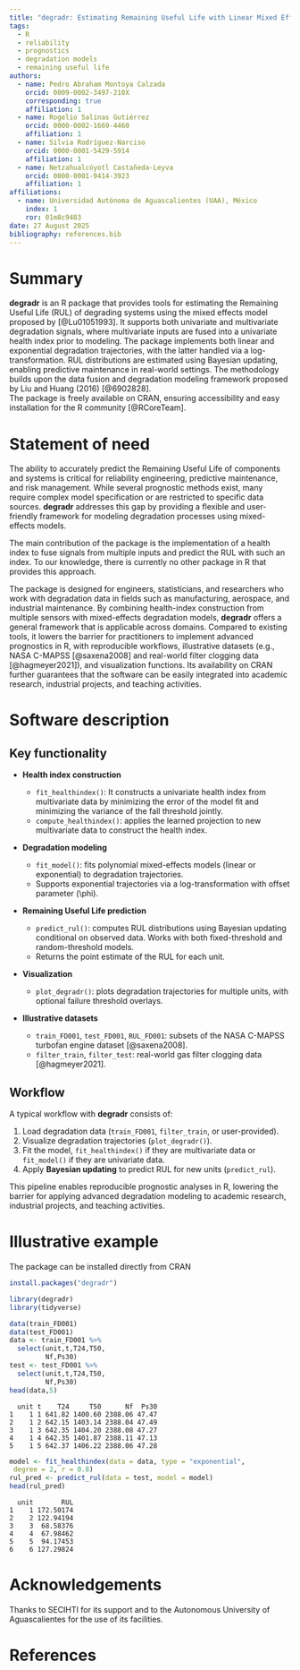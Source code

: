 ```yaml
---
title: "degradr: Estimating Remaining Useful Life with Linear Mixed Effects Models"
tags:
  - R
  - reliability
  - prognostics
  - degradation models
  - remaining useful life
authors:
  - name: Pedro Abraham Montoya Calzada
    orcid: 0009-0002-3497-210X
    corresponding: true
    affiliation: 1
  - name: Rogelio Salinas Gutiérrez
    orcid: 0000-0002-1669-4460
    affiliation: 1
  - name: Silvia Rodríguez-Narciso
    orcid: 0000-0001-5429-5914
    affiliation: 1
  - name: Netzahualcóyotl Castañeda-Leyva
    orcid: 0000-0001-9414-3923
    affiliation: 1
affiliations:
  - name: Universidad Autónoma de Aguascalientes (UAA), México
    index: 1
    ror: 01m8c9483
date: 27 August 2025
bibliography: references.bib
---
```


# Summary

**degradr** is an R package that provides tools for estimating the Remaining Useful Life (RUL) of degrading systems using the mixed effects model proposed by [@Lu01051993]. It supports both univariate and multivariate degradation signals, where multivariate inputs are fused into a univariate health index prior to modeling. The package implements both linear and exponential degradation trajectories, with the latter handled via a log-transformation. RUL distributions are estimated using Bayesian updating, enabling predictive maintenance in real-world settings. The methodology builds upon the data fusion and degradation modeling framework proposed by Liu and Huang (2016) [@6902828].  
The package is freely available on CRAN, ensuring accessibility and easy installation for the R community [@RCoreTeam].  

# Statement of need
The ability to accurately predict the Remaining Useful Life of components and systems is critical for reliability engineering, predictive maintenance, and risk management. While several prognostic methods exist, many require complex model specification or are restricted to specific data sources. **degradr** addresses this gap by providing a flexible and user-friendly framework for modeling degradation processes using mixed-effects models.  

The main contribution of the package is the implementation of a health index to fuse signals from multiple inputs and predict the RUL with such an index. To our knowledge, there is currently no other package in R that provides this approach.  

The package is designed for engineers, statisticians, and researchers who work with degradation data in fields such as manufacturing, aerospace, and industrial maintenance. By combining health-index construction from multiple sensors with mixed-effects degradation models, **degradr** offers a general framework that is applicable across domains. Compared to existing tools, it lowers the barrier for practitioners to implement advanced prognostics in R, with reproducible workflows, illustrative datasets (e.g., NASA C-MAPSS [@saxena2008] and real-world filter clogging data [@hagmeyer2021]), and visualization functions. Its availability on CRAN further guarantees that the software can be easily integrated into academic research, industrial projects, and teaching activities.

# Software description

## Key functionality

- **Health index construction**  
  - `fit_healthindex()`: It constructs a univariate health index from multivariate data by minimizing the error of the model fit and minimizing the variance of the fall threshold jointly. 
  - `compute_healthindex()`: applies the learned projection to new multivariate data to construct the health index.

- **Degradation modeling**  
  - `fit_model()`: fits polynomial mixed-effects models (linear or exponential) to degradation trajectories.
  - Supports exponential trajectories via a log-transformation with offset parameter \(\phi\).

- **Remaining Useful Life prediction**  
  - `predict_rul()`: computes RUL distributions using Bayesian updating conditional on observed data. Works with both fixed-threshold and random-threshold models.  
  - Returns the point estimate of the RUL for each unit.

- **Visualization**  
  - `plot_degradr()`: plots degradation trajectories for multiple units, with optional failure threshold overlays.  

- **Illustrative datasets**  
  - `train_FD001`, `test_FD001`, `RUL_FD001`: subsets of the NASA C-MAPSS turbofan engine dataset [@saxena2008].  
  - `filter_train`, `filter_test`: real-world gas filter clogging data [@hagmeyer2021].

## Workflow

A typical workflow with **degradr** consists of:

1. Load degradation data (`train_FD001`, `filter_train`, or user-provided).  
2. Visualize degradation trajectories (`plot_degradr()`).
3. Fit the model, `fit_healthindex()` if they are multivariate data or `fit_model()` if they are univariate data.
4. Apply **Bayesian updating** to predict RUL for new units (`predict_rul`).  

This pipeline enables reproducible prognostic analyses in R, lowering the barrier for applying advanced degradation modeling to academic research, industrial projects, and teaching activities.


# Illustrative example

The package can be installed directly from CRAN

```R
install.packages("degradr")
```

```R
library(degradr)
library(tidyverse)

data(train_FD001)
data(test_FD001)
data <- train_FD001 %>%
  select(unit,t,T24,T50,
         Nf,Ps30) 
test <- test_FD001 %>%
  select(unit,t,T24,T50,
         Nf,Ps30) 
head(data,5)
```

```
  unit t    T24     T50      Nf  Ps30
1    1 1 641.82 1400.60 2388.06 47.47
2    1 2 642.15 1403.14 2388.04 47.49
3    1 3 642.35 1404.20 2388.08 47.27
4    1 4 642.35 1401.87 2388.11 47.13
5    1 5 642.37 1406.22 2388.06 47.28
```

```R
model <- fit_healthindex(data = data, type = "exponential",
 degree = 2, r = 0.8)
rul_pred <- predict_rul(data = test, model = model)
head(rul_pred)
```

```
  unit       RUL
1    1 172.50174
2    2 122.94194
3    3  68.58376
4    4  67.98462
5    5  94.17453
6    6 127.29824
```

# Acknowledgements

Thanks to SECIHTI for its support and to the Autonomous University of Aguascalientes for the use of its facilities.

# References



